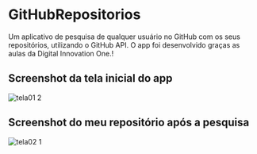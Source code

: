 # GitHubRepositorios
Um aplicativo de pesquisa de qualquer usuário no GitHub com os seus repositórios, utilizando o GitHub API.
O app foi desenvolvido graças as aulas da Digital Innovation One.!


## Screenshot da tela inicial do app
![tela01 2](https://user-images.githubusercontent.com/35637328/211242009-52ee1cfe-fbad-42f5-9e34-7fb90c190014.jpg)

## Screenshot do meu repositório após a pesquisa
![tela02 1](https://user-images.githubusercontent.com/35637328/211242176-70a5fbff-976e-43da-a53c-9455706e518c.jpg)
